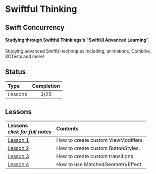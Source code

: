 # Swiftful Thinking

## Swift Concurrency

#### Studying through Swiftful Thinkings's "SwiftUI Advanced Learning".

Studying advanced SwiftUI techniques including, animations, Combine, XCTests and more!

## Status

| Type    | Completion |
| :------ | :--------: |
| Lessons |    3/25    |

## Lessons

| **Lessons** <br> _click for full notes_ | Contents                            |
| :-------------------------------------- | :---------------------------------- |
| [Lesson 1](01_CustomModifiers)          | How to create custom ViewModifiers. |
| [Lesson 2](02_CustomButtonStyle)        | How to create custom ButtonStyles.  |
| [Lesson 3](03_CustomTransitions)        | How to create custom transitions.   |
| [Lesson 4](04_MatchedGeometry)          | How to use MatchedGeometryEffect.   |
